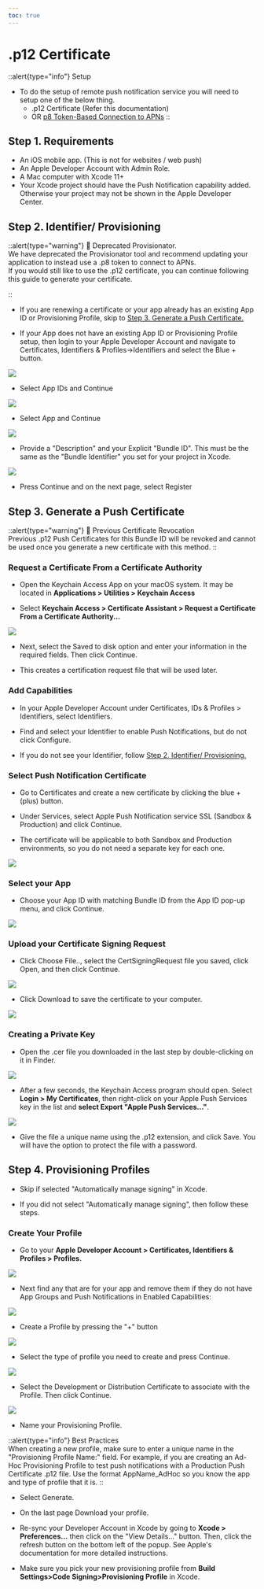 ```yaml
---
toc: true
---
```


# .p12 Certificate

::alert{type="info"}
Setup 
- To do the setup of remote push notification service you will need to setup one of the below thing.
  - .p12 Certificate (Refer this documentation)
  - OR [p8 Token-Based Connection to APNs](../configurations/p8_key.md)
::



## Step 1. Requirements

- An iOS mobile app. (This is not for websites / web push)
- An Apple Developer Account with Admin Role.
- A Mac computer with Xcode 11+
- Your Xcode project should have the Push Notification capability added. Otherwise your project may not be shown in the Apple Developer Center.

## Step 2. Identifier/ Provisioning

::alert{type="warning"} 
🚧 Deprecated Provisionator.                
We have deprecated the Provisionator tool and recommend updating your application to instead use a .p8 token to connect to APNs.   
If you would still like to use the .p12 certificate, you can continue following this guide to generate your certificate.

::

- If you are renewing a certificate or your app already has an existing App ID or Provisioning Profile, skip to [Step 3. Generate a Push Certificate.](#step-3-generate-a-push-certificate)

- If your App does not have an existing App ID or Provisioning Profile setup, then login to your Apple Developer Account and navigate to Certificates, Identifiers & Profiles->Identifiers and select the Blue + button.

<img src="/images/flutter/apple-dev-portal/identifier.png">


- Select App IDs and Continue

<img src="/images/flutter/apple-dev-portal/identifier-a.png">

- Select App and Continue

<img src="/images/flutter/apple-dev-portal/identifier-b.png">

- Provide a "Description" and your Explicit "Bundle ID". This must be the same as the "Bundle Identifier" you set for your project in Xcode.

<img src="/images/flutter/apple-dev-portal/identifier-c.png">

- Press Continue and on the next page, select Register

## Step 3. Generate a Push Certificate

::alert{type="warning"} 
🚧 Previous Certificate Revocation   
Previous .p12 Push Certificates for this Bundle ID will be revoked and cannot be used once you generate a new certificate with this method.
::

### Request a Certificate From a Certificate Authority

- Open the Keychain Access App on your macOS system. It may be located in **Applications > Utilities > Keychain Access**

- Select **Keychain Access > Certificate Assistant > Request a Certificate From a Certificate Authority...**

<img src="/images/flutter/apple-dev-portal/certificate-req.png">

- Next, select the Saved to disk option and enter your information in the required fields. Then click Continue.

- This creates a certification request file that will be used later.

### Add Capabilities

- In your Apple Developer Account under Certificates, IDs & Profiles > Identifiers, select Identifiers.

- Find and select your Identifier to enable Push Notifications, but do not click Configure.

- If you do not see your Identifier, follow [Step 2. Identifier/ Provisioning.](#step-2-identifier-provisioning)

### Select Push Notification Certificate

- Go to Certificates and create a new certificate by clicking the blue + (plus) button.

- Under Services, select Apple Push Notification service SSL (Sandbox & Production) and click Continue.

- The certificate will be applicable to both Sandbox and Production environments, so you do not need a separate key for each one.

<img src="/images/flutter/apple-dev-portal/certificate.png">

### Select your App

- Choose your App ID with matching Bundle ID from the App ID pop-up menu, and click Continue.

<img src="/images/flutter/apple-dev-portal/certificate-a.png">

### Upload your Certificate Signing Request

- Click Choose File.., select the CertSigningRequest file you saved, click Open, and then click Continue.

<img src="/images/flutter/apple-dev-portal/certificate-b.png">

- Click Download to save the certificate to your computer.

<img src="/images/flutter/apple-dev-portal/certificate-c.png">

### Creating a Private Key

- Open the .cer file you downloaded in the last step by double-clicking on it in Finder.

<img src="/images/flutter/apple-dev-portal/certificate-d.png">

- After a few seconds, the Keychain Access program should open. Select **Login > My Certificates**, then right-click on your Apple Push Services key in the list and **select Export "Apple Push Services..."**.

<img src="/images/flutter/apple-dev-portal/certificate-e.png">

- Give the file a unique name using the .p12 extension, and click Save. You will have the option to protect the file with a password.

## Step 4. Provisioning Profiles

- Skip if selected "Automatically manage signing" in Xcode.

- If you did not select "Automatically manage signing", then follow these steps.

### Create Your Profile

- Go to your **Apple Developer Account > Certificates, Identifiers & Profiles > Profiles.**

<img src="/images/flutter/apple-dev-portal/profile.png">

- Next find any that are for your app and remove them if they do not have App Groups and Push Notifications in Enabled Capabilities:

<img src="/images/flutter/apple-dev-portal/profile-a.png">

- Create a Profile by pressing the "+" button

<img src="/images/flutter/apple-dev-portal/profile-b.png">

- Select the type of profile you need to create and press Continue.

<img src="/images/flutter/apple-dev-portal/profile-c.png">

- Select the Development or Distribution Certificate to associate with the Profile. Then click Continue.

<img src="/images/flutter/apple-dev-portal/profile-d.png">

- Name your Provisioning Profile.

::alert{type="info"}
Best Practices   
When creating a new profile, make sure to enter a unique name in the "Provisioning Profile Name:" field.
For example, if you are creating an Ad-Hoc Provisioning Profile to test push notifications with a Production Push Certificate .p12 file. Use the format AppName_AdHoc so you know the app and type of profile that it is.
::

- Select Generate.

- On the last page Download your profile.

- Re-sync your Developer Account in Xcode by going to **Xcode > Preferences...** then click on the "View Details..." button. Then, click the refresh button on the bottom left of the popup. See Apple's documentation for more detailed instructions.

- Make sure you pick your new provisioning profile from **Build Settings>Code Signing>Provisioning Profile** in Xcode.
